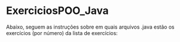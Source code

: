 # ExerciciosPOO_Java
Abaixo, seguem as instruções sobre em quais arquivos .java estão os exercícios (por número) da lista de exercícios:
